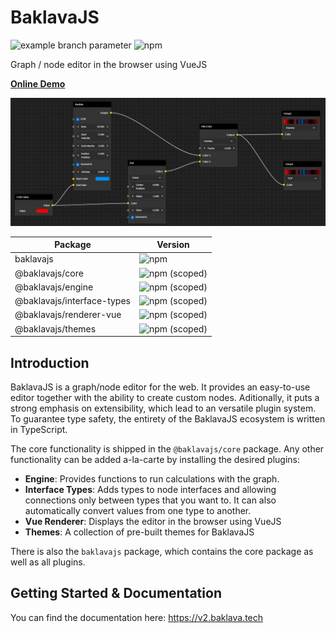 # BaklavaJS

![example branch parameter](https://github.com/newcat/baklavajs/actions/workflows/push.yml/badge.svg?branch=feature-1)
![npm](https://img.shields.io/npm/v/baklavajs.svg)

Graph / node editor in the browser using VueJS

**[Online Demo](https://codesandbox.io/s/baklavajs-v2-example-zpfkec?file=/src/App.vue)**

![example](./example.png)

| Package | Version |
| --- | --- |
| baklavajs | ![npm](https://img.shields.io/npm/v/baklavajs.svg?style=flat-square) |
| @baklavajs/core | ![npm (scoped)](https://img.shields.io/npm/v/@baklavajs/core.svg?style=flat-square) |
| @baklavajs/engine | ![npm (scoped)](https://img.shields.io/npm/v/@baklavajs/engine.svg?style=flat-square) |
| @baklavajs/interface-types | ![npm (scoped)](https://img.shields.io/npm/v/@baklavajs/interface-types.svg?style=flat-square) |
| @baklavajs/renderer-vue | ![npm (scoped)](https://img.shields.io/npm/v/@baklavajs/renderer-vue.svg?style=flat-square) |
| @baklavajs/themes | ![npm (scoped)](https://img.shields.io/npm/v/@baklavajs/themes.svg?style=flat-square) |

## Introduction
BaklavaJS is a graph/node editor for the web. It provides an easy-to-use editor together with the ability to create custom nodes. Aditionally, it puts a strong emphasis on extensibility, which lead to an versatile plugin system.
To guarantee type safety, the entirety of the BaklavaJS ecosystem is written in TypeScript.

The core functionality is shipped in the `@baklavajs/core` package. Any other functionality can be added a-la-carte by installing the desired plugins:
* **Engine**: Provides functions to run calculations with the graph.
* **Interface Types**: Adds types to node interfaces and allowing connections only between types that you want to. It can also automatically convert values from one type to another.
* **Vue Renderer**: Displays the editor in the browser using VueJS
* **Themes**: A collection of pre-built themes for BaklavaJS

There is also the `baklavajs` package, which contains the core package as well as all plugins.

## Getting Started & Documentation
You can find the documentation here: https://v2.baklava.tech
